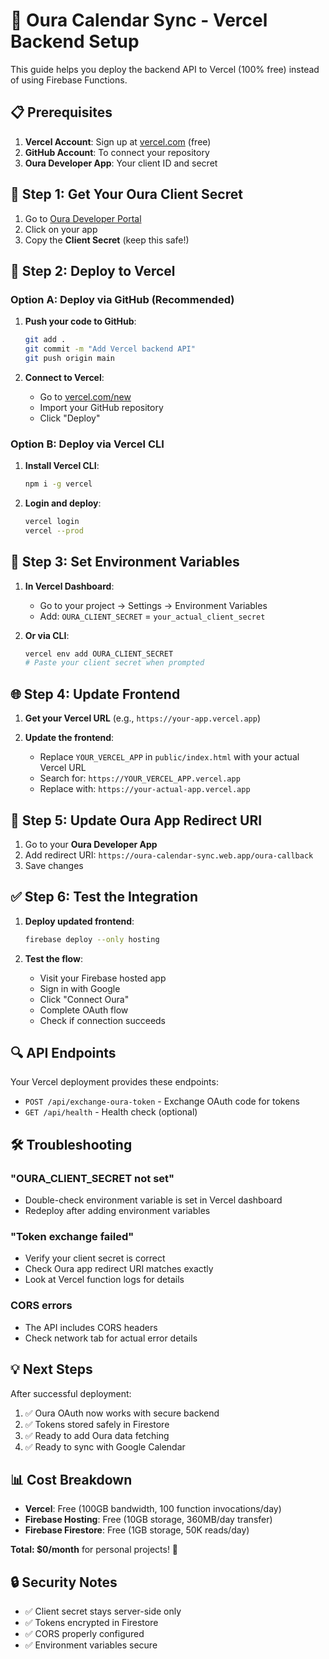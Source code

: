# 🚀 Oura Calendar Sync - Vercel Backend Setup

This guide helps you deploy the backend API to Vercel (100% free) instead of using Firebase Functions.

## 📋 Prerequisites

1. **Vercel Account**: Sign up at [vercel.com](https://vercel.com) (free)
2. **GitHub Account**: To connect your repository
3. **Oura Developer App**: Your client ID and secret

## 🎯 Step 1: Get Your Oura Client Secret

1. Go to [Oura Developer Portal](https://cloud.ouraring.com/oauth/applications)
2. Click on your app
3. Copy the **Client Secret** (keep this safe!)

## 🚀 Step 2: Deploy to Vercel

### Option A: Deploy via GitHub (Recommended)

1. **Push your code to GitHub**:

   ```bash
   git add .
   git commit -m "Add Vercel backend API"
   git push origin main
   ```

2. **Connect to Vercel**:
   - Go to [vercel.com/new](https://vercel.com/new)
   - Import your GitHub repository
   - Click "Deploy"

### Option B: Deploy via Vercel CLI

1. **Install Vercel CLI**:

   ```bash
   npm i -g vercel
   ```

2. **Login and deploy**:
   ```bash
   vercel login
   vercel --prod
   ```

## 🔧 Step 3: Set Environment Variables

1. **In Vercel Dashboard**:

   - Go to your project → Settings → Environment Variables
   - Add: `OURA_CLIENT_SECRET` = `your_actual_client_secret`

2. **Or via CLI**:
   ```bash
   vercel env add OURA_CLIENT_SECRET
   # Paste your client secret when prompted
   ```

## 🌐 Step 4: Update Frontend

1. **Get your Vercel URL** (e.g., `https://your-app.vercel.app`)

2. **Update the frontend**:
   - Replace `YOUR_VERCEL_APP` in `public/index.html` with your actual Vercel URL
   - Search for: `https://YOUR_VERCEL_APP.vercel.app`
   - Replace with: `https://your-actual-app.vercel.app`

## 🔗 Step 5: Update Oura App Redirect URI

1. Go to your **Oura Developer App**
2. Add redirect URI: `https://oura-calendar-sync.web.app/oura-callback`
3. Save changes

## ✅ Step 6: Test the Integration

1. **Deploy updated frontend**:

   ```bash
   firebase deploy --only hosting
   ```

2. **Test the flow**:
   - Visit your Firebase hosted app
   - Sign in with Google
   - Click "Connect Oura"
   - Complete OAuth flow
   - Check if connection succeeds

## 🔍 API Endpoints

Your Vercel deployment provides these endpoints:

- `POST /api/exchange-oura-token` - Exchange OAuth code for tokens
- `GET /api/health` - Health check (optional)

## 🛠️ Troubleshooting

### "OURA_CLIENT_SECRET not set"

- Double-check environment variable is set in Vercel dashboard
- Redeploy after adding environment variables

### "Token exchange failed"

- Verify your client secret is correct
- Check Oura app redirect URI matches exactly
- Look at Vercel function logs for details

### CORS errors

- The API includes CORS headers
- Check network tab for actual error details

## 💡 Next Steps

After successful deployment:

1. ✅ Oura OAuth now works with secure backend
2. ✅ Tokens stored safely in Firestore
3. ✅ Ready to add Oura data fetching
4. ✅ Ready to sync with Google Calendar

## 📊 Cost Breakdown

- **Vercel**: Free (100GB bandwidth, 100 function invocations/day)
- **Firebase Hosting**: Free (10GB storage, 360MB/day transfer)
- **Firebase Firestore**: Free (1GB storage, 50K reads/day)

**Total: $0/month** for personal projects! 🎉

## 🔒 Security Notes

- ✅ Client secret stays server-side only
- ✅ Tokens encrypted in Firestore
- ✅ CORS properly configured
- ✅ Environment variables secure
